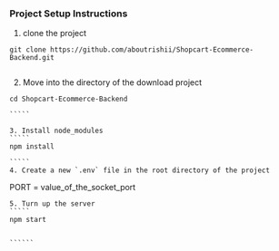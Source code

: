 ### Project Setup Instructions

1. clone the project

```
git clone https://github.com/aboutrishii/Shopcart-Ecommerce-Backend.git


```

2. Move into the directory of the download project
``````
cd Shopcart-Ecommerce-Backend

`````

3. Install node_modules
`````
npm install

`````
4. Create a new `.env` file in the root directory of the project 

```````
PORT = value_of_the_socket_port

```````
5. Turn up the server
`````
npm start


``````
